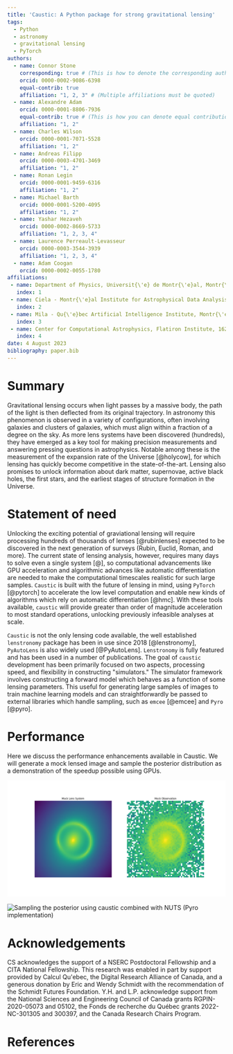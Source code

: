 ```yaml
---
title: 'Caustic: A Python package for strong gravitational lensing'
tags:
  - Python
  - astronomy
  - gravitational lensing
  - PyTorch
authors:
  - name: Connor Stone
    corresponding: true # (This is how to denote the corresponding author)
    orcid: 0000-0002-9086-6398
    equal-contrib: true
    affiliation: "1, 2, 3" # (Multiple affiliations must be quoted)
  - name: Alexandre Adam
    orcid: 0000-0001-8806-7936
    equal-contrib: true # (This is how you can denote equal contributions between multiple authors)
    affiliation: "1, 2"
  - name: Charles Wilson
    orcid: 0000-0001-7071-5528
    affiliation: "1, 2"
  - name: Andreas Filipp
    orcid: 0000-0003-4701-3469
    affiliation: "1, 2"
  - name: Ronan Legin
    orcid: 0000-0001-9459-6316
    affiliation: "1, 2"
  - name: Michael Barth
    orcid: 0000-0001-5200-4095
    affiliation: "1, 2"
  - name: Yashar Hezaveh
    orcid: 0000-0002-8669-5733
    affiliation: "1, 2, 3, 4"
  - name: Laurence Perreault-Levasseur
    orcid: 0000-0003-3544-3939
    affiliation: "1, 2, 3, 4"
  - name: Adam Coogan
    orcid: 0000-0002-0055-1780
affiliations:
 - name: Department of Physics, Universit{\'e} de Montr{\'e}al, Montr{\'e}al, Qu{\'e}bec, Canada
   index: 1
 - name: Ciela - Montr{\'e}al Institute for Astrophysical Data Analysis and Machine Learning, Montr{\'e}al, Qu{\'e}bec, Canada
   index: 2
 - name: Mila - Qu{\'e}bec Artificial Intelligence Institute, Montr{\'e}al, Qu{\'e}bec, Canada
   index: 3
 - name: Center for Computational Astrophysics, Flatiron Institute, 162 5th Avenue, 10010, New York, NY, USA
   index: 4
date: 4 August 2023
bibliography: paper.bib
---
```


# Summary

Gravitational lensing occurs when light passes by a massive body, the path of the light is then deflected from its original trajectory.
In astronomy this phenomenon is observed in a variety of configurations, often involving galaxies and clusters of galaxies, which must align within a fraction of a degree on the sky.
As more lens systems have been discovered (hundreds), they have emerged as a key tool for making precision measurements and answering pressing questions in astrophysics.
Notable among these is the measurement of the expansion rate of the Universe [@holycow], for which lensing has quickly become competitive in the state-of-the-art.
Lensing also promises to unlock information about dark matter, supernovae, active black holes, the first stars, and the earliest stages of structure formation in the Universe.

# Statement of need

Unlocking the exciting potential of graviational lensing will require processing hundreds of thousands of lenses [@rubinlenses] expected to be discovered in the next generation of surveys (Rubin, Euclid, Roman, and more).
The current state of lensing analysis, however, requires many days to solve even a single system [@], so computational advancements like GPU acceleration and algorithmic advances like automatic differentiation are needed to make the computational timescales realistic for such large samples.
`Caustic` is built with the future of lensing in mind, using `PyTorch` [@pytorch] to accelerate the low level computation and enable new kinds of algorithms which rely on automatic differentiation [@hmc].
With these tools available, `caustic` will provide greater than order of magnitude acceleration to most standard operations, unlocking previously infeasible analyses at scale.

`Caustic` is not the only lensing code available, the well established `lenstronomy` package has been in use since 2018 [@lenstronomy], `PyAutoLens` is also widely used [@PyAutoLens].
`Lenstronomy` is fully featured and has been used in a number of publications.
The goal of `caustic` development has been primarily focused on two aspects, processing speed, and flexibility in constructing "simulators."
The simulator framework involves constructing a forward model which behaves as a function of some lensing parameters.
This useful for generating large samples of images to train machine learning models and can straightforwardly be passed to external libraries which handle sampling, such as `emcee` [@emcee] and `Pyro` [@pyro].

# Performance

Here we discuss the performance enhancements available in Caustic.
We will generate a mock lensed image and sample the posterior distribution as a demonstration of the speedup possible using GPUs.

![Mock data generated using caustic](media/mock_obs.png)

![Sampling the posterior using caustic combined with NUTS (Pyro implementation)](media/caustic_corner.png)

# Acknowledgements

CS acknowledges the support of a NSERC Postdoctoral Fellowship and a CITA National Fellowship.
This research was enabled in part by support provided by Calcul Qu\'ebec, the Digital Research Alliance of Canada, and a generous donation by Eric and Wendy Schmidt with the recommendation of the Schmidt Futures Foundation.
Y.H. and L.P. acknowledge support from the National Sciences and Engineering Council of Canada grants RGPIN-2020-05073 and 05102, the Fonds de recherche du Québec grants 2022-NC-301305 and 300397, and the Canada Research Chairs Program.

# References

